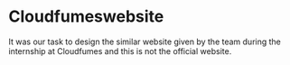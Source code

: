# Cloudfumeswebsite
It was our task to design the similar website given by the team during the internship at Cloudfumes and this is not the official website.
